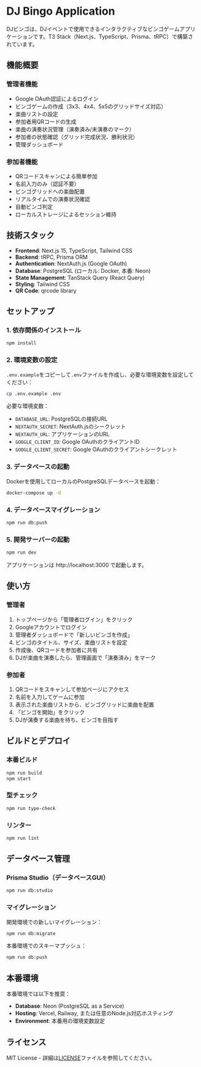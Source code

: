 # DJ Bingo Application

DJビンゴは、DJイベントで使用できるインタラクティブなビンゴゲームアプリケーションです。T3 Stack（Next.js、TypeScript、Prisma、tRPC）で構築されています。

## 機能概要

### 管理者機能
- Google OAuth認証によるログイン
- ビンゴゲームの作成（3x3、4x4、5x5のグリッドサイズ対応）
- 楽曲リストの設定
- 参加者用QRコードの生成
- 楽曲の演奏状況管理（演奏済み/未演奏のマーク）
- 参加者の状態確認（グリッド完成状況、勝利状況）
- 管理ダッシュボード

### 参加者機能
- QRコードスキャンによる簡単参加
- 名前入力のみ（認証不要）
- ビンゴグリッドへの楽曲配置
- リアルタイムでの演奏状況確認
- 自動ビンゴ判定
- ローカルストレージによるセッション維持

## 技術スタック

- **Frontend**: Next.js 15, TypeScript, Tailwind CSS
- **Backend**: tRPC, Prisma ORM
- **Authentication**: NextAuth.js (Google OAuth)
- **Database**: PostgreSQL (ローカル: Docker, 本番: Neon)
- **State Management**: TanStack Query (React Query)
- **Styling**: Tailwind CSS
- **QR Code**: qrcode library

## セットアップ

### 1. 依存関係のインストール

```bash
npm install
```

### 2. 環境変数の設定

`.env.example`をコピーして`.env`ファイルを作成し、必要な環境変数を設定してください：

```bash
cp .env.example .env
```

必要な環境変数：
- `DATABASE_URL`: PostgreSQLの接続URL
- `NEXTAUTH_SECRET`: NextAuth.jsのシークレット
- `NEXTAUTH_URL`: アプリケーションのURL
- `GOOGLE_CLIENT_ID`: Google OAuthのクライアントID
- `GOOGLE_CLIENT_SECRET`: Google OAuthのクライアントシークレット

### 3. データベースの起動

Dockerを使用してローカルのPostgreSQLデータベースを起動：

```bash
docker-compose up -d
```

### 4. データベースマイグレーション

```bash
npm run db:push
```

### 5. 開発サーバーの起動

```bash
npm run dev
```

アプリケーションは http://localhost:3000 で起動します。

## 使い方

### 管理者

1. トップページから「管理者ログイン」をクリック
2. Googleアカウントでログイン
3. 管理者ダッシュボードで「新しいビンゴを作成」
4. ビンゴのタイトル、サイズ、楽曲リストを設定
5. 作成後、QRコードを参加者に共有
6. DJが楽曲を演奏したら、管理画面で「演奏済み」をマーク

### 参加者

1. QRコードをスキャンして参加ページにアクセス
2. 名前を入力してゲームに参加
3. 表示された楽曲リストから、ビンゴグリッドに楽曲を配置
4. 「ビンゴを開始」をクリック
5. DJが演奏する楽曲を待ち、ビンゴを目指す

## ビルドとデプロイ

### 本番ビルド

```bash
npm run build
npm start
```

### 型チェック

```bash
npm run type-check
```

### リンター

```bash
npm run lint
```

## データベース管理

### Prisma Studio（データベースGUI）

```bash
npm run db:studio
```

### マイグレーション

開発環境での新しいマイグレーション：
```bash
npm run db:migrate
```

本番環境でのスキーマプッシュ：
```bash
npm run db:push
```

## 本番環境

本番環境では以下を推奨：
- **Database**: Neon (PostgreSQL as a Service)
- **Hosting**: Vercel, Railway, または任意のNode.js対応ホスティング
- **Environment**: 本番用の環境変数設定

## ライセンス

MIT License - 詳細は[LICENSE](LICENSE)ファイルを参照してください。